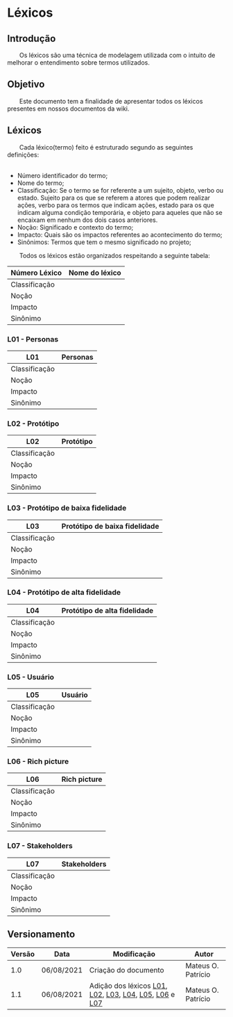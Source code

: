 # Léxicos

## Introdução

&emsp;&emsp;Os léxicos são uma técnica de modelagem utilizada com o intuito de melhorar o entendimento sobre termos utilizados. 

## Objetivo

&emsp;&emsp;Este documento tem a finalidade de apresentar todos os léxicos presentes em nossos documentos da wiki.

## Léxicos

&emsp;&emsp;Cada léxico(termo) feito é estruturado segundo as seguintes definições:<br><br>
- Número identificador do termo;<br>
- Nome do termo;<br>
- Classificação: Se o termo se for referente a um sujeito, objeto, verbo ou estado. Sujeito para os que se referem a atores que podem realizar ações, verbo para os termos que indicam ações, estado para os que indicam alguma condição temporária, e objeto para aqueles que não se encaixam em nenhum dos dois casos anteriores.<br>
- Noção: Significado e contexto do termo;<br>
- Impacto: Quais são os impactos referentes ao acontecimento do termo;<br>
- Sinônimos: Termos que tem o mesmo significado no projeto;<br>

&emsp;&emsp;Todos os léxicos estão organizados respeitando a seguinte tabela:

| Número Léxico | Nome do léxico |
| -- | -- |
| Classificação | |
| Noção | |
| Impacto | |
| Sinônimo | |

### L01 - Personas

| L01 | Personas |
| -- | -- |
| Classificação | |
| Noção | |
| Impacto | |
| Sinônimo | |

### L02 - Protótipo

| L02 | Protótipo |
| -- | -- |
| Classificação | |
| Noção | |
| Impacto | |
| Sinônimo | |

### L03 - Protótipo de baixa fidelidade

| L03 | Protótipo de baixa fidelidade |
| -- | -- |
| Classificação | |
| Noção | |
| Impacto | |
| Sinônimo | |

### L04 - Protótipo de alta fidelidade

| L04 | Protótipo de alta fidelidade |
| -- | -- |
| Classificação | |
| Noção | |
| Impacto | |
| Sinônimo | |

### L05 - Usuário

| L05 | Usuário |
| -- | -- |
| Classificação | |
| Noção | |
| Impacto | |
| Sinônimo | |

### L06 - Rich picture

| L06 | Rich picture |
| -- | -- |
| Classificação | |
| Noção | |
| Impacto | |
| Sinônimo | |

### L07 - Stakeholders

| L07 | Stakeholders |
| -- | -- |
| Classificação | |
| Noção | |
| Impacto | |
| Sinônimo | |


## Versionamento
| Versão | Data | Modificação | Autor |
|--|--|--|--|
|1.0|06/08/2021| Criação do documento | Mateus O. Patrício |
|1.1|06/08/2021| Adição dos léxicos [L01](#l01-personas), [L02](#l02-prototipo), [L03](#l03-prototipo-de-baixa-fidelidade), [L04](#l04-prototipo-de-alta-fidelidade), [L05](#l05-usuario), [L06](#l06-rich-picture) e [L07](#l07-stakeholders) | Mateus O. Patrício |
